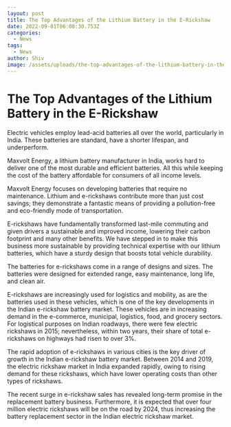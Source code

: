 ```yaml
---
layout: post
title: The Top Advantages of the Lithium Battery in the E-Rickshaw
date: 2022-09-01T06:08:30.753Z
categories:
  - News
tags:
  - News
author: Shiv
image: /assets/uploads/the-top-advantages-of-the-lithium-battery-in-the-e-rickshaw.jpg
---
```

<h1>The Top Advantages of the Lithium Battery in the E-Rickshaw</h1>
<p>Electric vehicles employ lead-acid batteries all over the world, particularly in India. These batteries are standard, have a shorter lifespan, and underperform.</p>
<p>Maxvolt Energy, a lithium battery manufacturer in India, works hard to deliver one of the most durable and efficient batteries. All this while keeping the cost of the battery affordable for consumers of all income levels.</p>
<p>Maxvolt Energy focuses on developing batteries that require no maintenance. Lithium and e-rickshaws contribute more than just cost savings; they demonstrate a fantastic means of providing a pollution-free and eco-friendly mode of transportation.</p>
<p>E-rickshaws have fundamentally transformed last-mile commuting and given drivers a sustainable and improved income, lowering their carbon footprint and many other benefits. We have stepped in to make this business more sustainable by providing technical expertise with our lithium batteries, which have a sturdy design that boosts total vehicle durability.</p>
<p>The batteries for e-rickshaws come in a range of designs and sizes. The batteries were designed for extended range, easy maintenance, long life, and clean air.</p>
<p>E-rickshaws are increasingly used for logistics and mobility, as are the batteries used in these vehicles, which is one of the key developments in the Indian e-rickshaw battery market. These vehicles are in increasing demand in the e-commerce, municipal, logistics, food, and grocery sectors. For logistical purposes on Indian roadways, there were few electric rickshaws in 2015; nevertheless, within two years, their share of total e-rickshaws on highways had risen to over 3%.</p>
<p>The rapid adoption of e-rickshaws in various cities is the key driver of growth in the Indian e-rickshaw battery market. Between 2014 and 2019, the electric rickshaw market in India expanded rapidly, owing to rising demand for these rickshaws, which have lower operating costs than other types of rickshaws.</p>
<p>The recent surge in e-rickshaw sales has revealed long-term promise in the replacement battery business. Furthermore, it is expected that over four million electric rickshaws will be on the road by 2024, thus increasing the battery replacement sector in the Indian electric rickshaw market.</p>